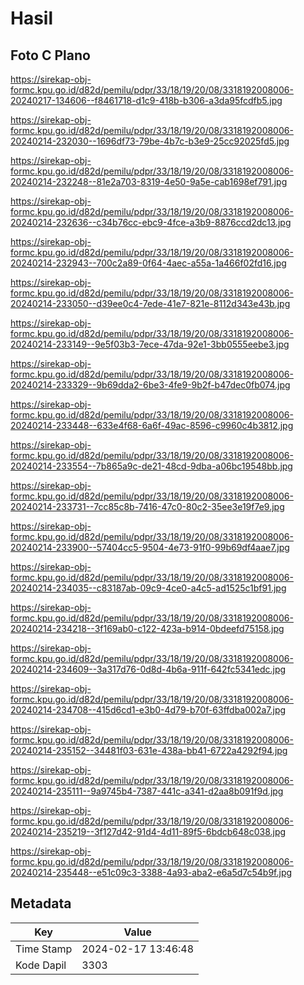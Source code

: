 # Hasil

## Foto C Plano

https://sirekap-obj-formc.kpu.go.id/d82d/pemilu/pdpr/33/18/19/20/08/3318192008006-20240217-134606--f8461718-d1c9-418b-b306-a3da95fcdfb5.jpg

https://sirekap-obj-formc.kpu.go.id/d82d/pemilu/pdpr/33/18/19/20/08/3318192008006-20240214-232030--1696df73-79be-4b7c-b3e9-25cc92025fd5.jpg

https://sirekap-obj-formc.kpu.go.id/d82d/pemilu/pdpr/33/18/19/20/08/3318192008006-20240214-232248--81e2a703-8319-4e50-9a5e-cab1698ef791.jpg

https://sirekap-obj-formc.kpu.go.id/d82d/pemilu/pdpr/33/18/19/20/08/3318192008006-20240214-232636--c34b76cc-ebc9-4fce-a3b9-8876ccd2dc13.jpg

https://sirekap-obj-formc.kpu.go.id/d82d/pemilu/pdpr/33/18/19/20/08/3318192008006-20240214-232943--700c2a89-0f64-4aec-a55a-1a466f02fd16.jpg

https://sirekap-obj-formc.kpu.go.id/d82d/pemilu/pdpr/33/18/19/20/08/3318192008006-20240214-233050--d39ee0c4-7ede-41e7-821e-8112d343e43b.jpg

https://sirekap-obj-formc.kpu.go.id/d82d/pemilu/pdpr/33/18/19/20/08/3318192008006-20240214-233149--9e5f03b3-7ece-47da-92e1-3bb0555eebe3.jpg

https://sirekap-obj-formc.kpu.go.id/d82d/pemilu/pdpr/33/18/19/20/08/3318192008006-20240214-233329--9b69dda2-6be3-4fe9-9b2f-b47dec0fb074.jpg

https://sirekap-obj-formc.kpu.go.id/d82d/pemilu/pdpr/33/18/19/20/08/3318192008006-20240214-233448--633e4f68-6a6f-49ac-8596-c9960c4b3812.jpg

https://sirekap-obj-formc.kpu.go.id/d82d/pemilu/pdpr/33/18/19/20/08/3318192008006-20240214-233554--7b865a9c-de21-48cd-9dba-a06bc19548bb.jpg

https://sirekap-obj-formc.kpu.go.id/d82d/pemilu/pdpr/33/18/19/20/08/3318192008006-20240214-233731--7cc85c8b-7416-47c0-80c2-35ee3e19f7e9.jpg

https://sirekap-obj-formc.kpu.go.id/d82d/pemilu/pdpr/33/18/19/20/08/3318192008006-20240214-233900--57404cc5-9504-4e73-91f0-99b69df4aae7.jpg

https://sirekap-obj-formc.kpu.go.id/d82d/pemilu/pdpr/33/18/19/20/08/3318192008006-20240214-234035--c83187ab-09c9-4ce0-a4c5-ad1525c1bf91.jpg

https://sirekap-obj-formc.kpu.go.id/d82d/pemilu/pdpr/33/18/19/20/08/3318192008006-20240214-234218--3f169ab0-c122-423a-b914-0bdeefd75158.jpg

https://sirekap-obj-formc.kpu.go.id/d82d/pemilu/pdpr/33/18/19/20/08/3318192008006-20240214-234609--3a317d76-0d8d-4b6a-911f-642fc5341edc.jpg

https://sirekap-obj-formc.kpu.go.id/d82d/pemilu/pdpr/33/18/19/20/08/3318192008006-20240214-234708--415d6cd1-e3b0-4d79-b70f-63ffdba002a7.jpg

https://sirekap-obj-formc.kpu.go.id/d82d/pemilu/pdpr/33/18/19/20/08/3318192008006-20240214-235152--34481f03-631e-438a-bb41-6722a4292f94.jpg

https://sirekap-obj-formc.kpu.go.id/d82d/pemilu/pdpr/33/18/19/20/08/3318192008006-20240214-235111--9a9745b4-7387-441c-a341-d2aa8b091f9d.jpg

https://sirekap-obj-formc.kpu.go.id/d82d/pemilu/pdpr/33/18/19/20/08/3318192008006-20240214-235219--3f127d42-91d4-4d11-89f5-6bdcb648c038.jpg

https://sirekap-obj-formc.kpu.go.id/d82d/pemilu/pdpr/33/18/19/20/08/3318192008006-20240214-235448--e51c09c3-3388-4a93-aba2-e6a5d7c54b9f.jpg


## Metadata

| Key        | Value               |
| ---------- | ------------------- |
| Time Stamp | 2024-02-17 13:46:48 |
| Kode Dapil | 3303                |



